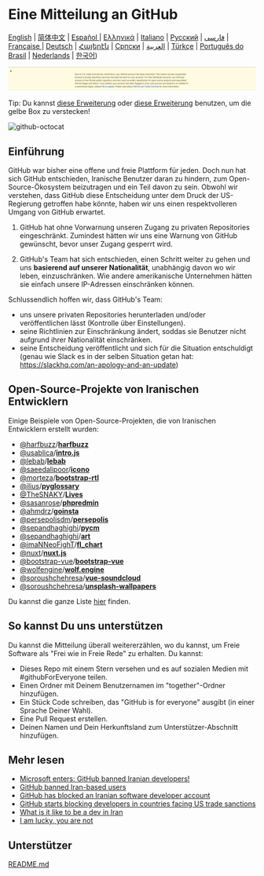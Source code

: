 # Eine Mitteilung an GitHub

[English](./README.md) | [简体中文](./README-CN.md) | [Español ](./README-ES.md) | [Ελληνικά](./README-GR.md) | [Italiano](./README-IT.md) | [Русский](./README-RU.md) | [فارسی](./README-PER.md) | [Française ](./README-FR.md) | [Deutsch](./README-DE.md) | [Հայերէն](./README-HY.md) | [Српски](./README-SR.md) | [العربية](./README-AR.md) | [Türkçe](./README-TR.md) | [Português do Brasil](./README-PT-BR.md) | [Nederlands](./README-NL.md) | [한국어](./README-KO.md))

![alt text](./message.png)

Tip: Du kannst [diese Erweiterung](https://github.com/JafarAkhondali/remove-github-restrictions-message) oder [diese Erweiterung](https://github.com/MohamadKh75/ShutHub) benutzen, um die gelbe Box zu verstecken!

![github-octocat](https://user-images.githubusercontent.com/16706911/61997137-7aa7df00-b0b2-11e9-97f1-f452855fe21c.png)

## Einführung

GitHub war bisher eine offene und freie Plattform für jeden. Doch nun hat sich GitHub entschieden, Iranische Benutzer daran zu hindern, zum Open-Source-Ökosystem beizutragen und ein Teil davon zu sein. Obwohl wir verstehen, dass GitHub diese Entscheidung unter dem Druck der US-Regierung getroffen habe könnte, haben wir uns einen respektvolleren Umgang von GitHub erwartet.

1. GitHub hat ohne Vorwarnung unseren Zugang zu privaten Repositories eingeschränkt. Zumindest hätten wir uns eine Warnung von GitHub gewünscht, bevor unser Zugang gesperrt wird.

2. GitHub's Team hat sich entschieden, einen Schritt weiter zu gehen und uns **basierend auf unserer Nationalität**, unabhängig davon wo wir leben, einzuschränken. Wie andere amerikanische Unternehmen hätten sie einfach unsere IP-Adressen einschränken können.

Schlussendlich hoffen wir, dass GitHub's Team:

- uns unsere privaten Repositories herunterladen und/oder veröffentlichen lässt (Kontrolle über Einstellungen).
- seine Richtlinien zur Einschränkung ändert, soddas sie Benutzer nicht aufgrund ihrer Nationalität einschränken.
- seine Entscheidung veröffentlicht und sich für die Situation entschuldigt (genau wie Slack es in der selben Situation getan hat: https://slackhq.com/an-apology-and-an-update)

## Open-Source-Projekte von Iranischen Entwicklern

Einige Beispiele von Open-Source-Projekten, die von Iranischen Entwicklern erstellt wurden:

- [@harfbuzz](https://github.com/harfbuzz)/[**harfbuzz**](https://github.com/harfbuzz/harfbuzz)
- [@usablica](https://github.com/usablica)/[**intro.js**](https://github.com/usablica/intro.js)
- [@lebab](https://github.com/lebab)/[**lebab**](https://github.com/lebab/lebab)
- [@saeedalipoor](https://github.com/saeedalipoor)/[**icono**](https://github.com/saeedalipoor/icono)
- [@morteza](https://github.com/morteza)/[**bootstrap-rtl**](https://github.com/morteza/bootstrap-rtl)
- [@ilius](https://github.com/ilius)/[**pyglossary**](https://github.com/ilius/pyglossary)
- [@TheSNAKY](https://github.com/TheSNAKY)/[**Lives**](https://github.com/TheSNAKY/Lives)
- [@sasanrose](https://github.com/sasanrose)/[**phpredmin**](https://github.com/sasanrose/phpredmin)
- [@ahmdrz](https://github.com/ahmdrz)/[**goinsta**](https://github.com/ahmdrz/goinsta)
- [@persepolisdm](https://github.com/persepolisdm)/[**persepolis**](https://github.com/persepolisdm/persepolis)
- [@sepandhaghighi](https://github.com/sepandhaghighi)/[**pycm**](https://github.com/sepandhaghighi/pycm)
- [@sepandhaghighi](https://github.com/sepandhaghighi)/[**art**](https://github.com/sepandhaghighi/art)
- [@imaNNeoFighT](https://github.com/imaNNeoFighT)/[**fl_chart**](https://github.com/imaNNeoFighT/fl_chart)
- [@nuxt](https://github.com/nuxt)/[**nuxt.js**](https://github.com/nuxt/nuxt.js)
- [@bootstrap-vue](https://github.com/bootstrap-vue)/[**bootstrap-vue**](https://github.com/bootstrap-vue/bootstrap-vue)
- [@wolfengine](https://github.com/wolfengine)/[**wolf.engine**](https://github.com/wolfengine/wolf.engine)
- [@soroushchehresa](https://github.com/soroushchehresa)/[**vue-soundcloud**](https://github.com/soroushchehresa/vue-soundcloud)
- [@soroushchehresa](https://github.com/soroushchehresa)/[**unsplash-wallpapers**](https://github.com/soroushchehresa/unsplash-wallpapers)

Du kannst die ganze Liste [hier](https://github.com/mohebifar/made-in-iran) finden.

## So kannst Du uns unterstützen

Du kannst die Mitteilung überall weitererzählen, wo du kannst, um Freie Software als "Frei wie in Freie Rede" zu erhalten.
Du kannst:

- Dieses Repo mit einem Stern versehen und es auf sozialen Medien mit #githubForEveryone teilen.
- Einen Ordner mit Deinem Benutzernamen im "together"-Ordner hinzufügen.
- Ein Stück Code schreiben, das "GitHub is for everyone" ausgibt (in einer Sprache Deiner Wahl).
- Eine Pull Request erstellen.
- Deinen Namen und Dein Herkunftsland zum Unterstützer-Abschnitt hinzufügen.

## Mehr lesen

- [Microsoft enters: GitHub banned Iranian developers!](https://medium.com/@d.aliyamini/microsoft-enters-github-banned-iranian-developers-843f7c60a146)
- [GitHub banned Iran-based users](https://financialtribune.com/articles/sci-tech/99111/github-bans-iran-based-users)
- [GitHub has blocked an Iranian software developer account](https://hub.packtpub.com/github-has-blocked-an-iranian-software-developers-account)
- [GitHub starts blocking developers in countries facing US trade sanctions](https://www.zdnet.com/article/github-starts-blocking-developers-in-countries-facing-us-trade-sanctions)
- [What is it like to be a dev in Iran](https://shahinsorkh.ir/2019/07/20/how-is-it-like-to-be-a-dev-in-iran)
- [I am lucky, you are not](https://dev.to/jeromegamez/i-am-lucky-you-are-not-2eco)

## Unterstützer

[README.md](README.md#supporters)
